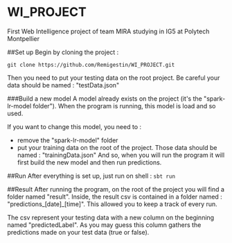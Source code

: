 # WI_PROJECT
First Web Intelligence project of team MIRA studying in IG5 at Polytech Montpellier

##Set up
Begin by cloning the project :

`git clone https://github.com/Remigestin/WI_PROJECT.git`

Then you need to put your testing data on the root project. 
Be careful your data should be named : "testData.json"

###Build a new model
A model already exists on the project (it's the "spark-lr-model folder"). 
When the program is running, this model is load and so used.

If you want to change this model, you need to :
- remove the "spark-lr-model" folder
- put your training data on the root of the project. Those data should be named : "trainingData.json"
And so, when you will run the program it will first build the new model and then run predictions.

##Run
After everything is set up, just run on shell : 
`sbt run`

##Result
After running the program, on the root of the project you will find a folder named "result". 
Inside, the result csv is contained in a folder named : "predictions_[date]_[time]". 
This allowed you to keep a track of every run.

The csv represent your testing data with a new column on the beginning named "predictedLabel". 
As you may guess this column gathers the predictions made on your test data (true or false). 

